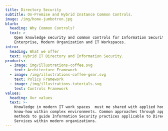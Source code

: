 ```yaml
---
title: Directory Security
subtitle: On-Premise and Hybrid Instance Common Controls.
image: /img/home-jumbotron.jpg
blurb:
  heading: Why Common Controls?
  text: >
    Open knowledge security and common controls for Information Security within
    Enterprise, Modern Organization and IT Workspaces.
intro:
  heading: What we offer
  text: Hybrid IT Directory and Information Security.
products:
  - image: img/illustrations-coffee.svg
    text: Architecture Framework
  - image: /img/illustrations-coffee-gear.svg
    text: Policy Framework
  - image: /img/illustrations-tutorials.svg
    text: Controls Framework
values:
  heading: Our values
  text: >-
    Knowledge in modern IT work spaces  must me shared with applied honesty and
    know-how within complex environments. Common approaches through applied
    methods to guide Information Security practices applicable to Directory
    Services within modern organizations.
---
```


